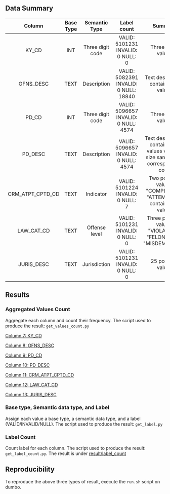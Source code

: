 ## Data Summary

| Column | Base Type | Semantic Type | Label count | Summary
|:---:|:---:|:---:|:---:|:---:|
| KY\_CD              | INT  | Three digit code | VALID: 5101231 INVALID: 0 NULL: 0     | Three digits values
| OFNS\_DESC          | TEXT | Description      | VALID: 5082391 INVALID: 0 NULL: 18840 | Text description, contains null values
| PD\_CD              | INT  | Three digit code | VALID: 5096657 INVALID: 0 NULL: 4574  | Three digits values
| PD\_DESC            | TEXT | Description      | VALID: 5096657 INVALID: 0 NULL: 4574  | Text description, contains null values with the size same as its corresponding code
| CRM\_ATPT\_CPTD\_CD | TEXT | Indicator        | VALID: 5101224 INVALID: 0 NULL: 7     | Two possible values: "COMPLETED", "ATTEMPTED"; contains null values
| LAW\_CAT\_CD        | TEXT | Offense level    | VALID: 5101231 INVALID: 0 NULL: 0     | Three possible values: "VIOLATION", "FELONY", and "MISDEMEANOR"
| JURIS\_DESC         | TEXT | Jurisdiction     | VALID: 5101231 INVALID: 0 NULL: 0     | 25 possible values

## Results
### Aggregated Values Count
Aggregate each column and count their frequency. The script used to produce the result: `get_values_count.py`

[Column 7: KY\_CD](https://raw.githubusercontent.com/ave-u/big-data-analytics/master/zebinxu/result/values_count/col7.csv)

[Column 8: OFNS\_DESC](https://raw.githubusercontent.com/ave-u/big-data-analytics/master/zebinxu/result/values_count/col8.csv)

[Column 9: PD\_CD](https://raw.githubusercontent.com/ave-u/big-data-analytics/master/zebinxu/result/values_count/col9.csv)

[Column 10: PD\_DESC](https://raw.githubusercontent.com/ave-u/big-data-analytics/master/zebinxu/result/values_count/col10.csv)

[Column 11: CRM\_ATPT\_CPTD\_CD](https://raw.githubusercontent.com/ave-u/big-data-analytics/master/zebinxu/result/values_count/col11.csv)

[Column 12: LAW\_CAT\_CD](https://raw.githubusercontent.com/ave-u/big-data-analytics/master/zebinxu/result/values_count/col12.csv)

[Column 13: JURIS\_DESC](https://raw.githubusercontent.com/ave-u/big-data-analytics/master/zebinxu/result/values_count/col13.csv)


### Base type, Semantic data type, and Label
Assign each value a base type, a semantic data type, and a label (VALID/INVALID/NULL). The script used to produce the result: `get_label.py`

### Label Count
Count label for each column. The script used to produce the result: `get_label_count.py`.
The result is under [result/label_count](https://github.com/ave-u/big-data-analytics/tree/master/zebinxu/result/label_count)

## Reproducibility
To reproduce the above three types of result, execute the `run.sh` script on dumbo.
